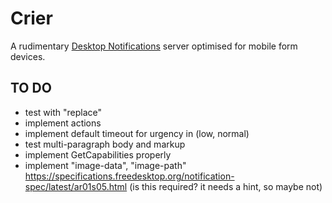 # Crier

A rudimentary [Desktop
Notifications](https://specifications.freedesktop.org/notification-spec/latest/ar01s02.html)
server optimised for mobile form devices.

## TO DO

- test with "replace"
- implement actions
- implement default timeout for urgency in (low, normal)
- test multi-paragraph body and markup
- implement GetCapabilities properly
- implement "image-data", "image-path" https://specifications.freedesktop.org/notification-spec/latest/ar01s05.html (is this required? it needs a hint, so maybe not)
